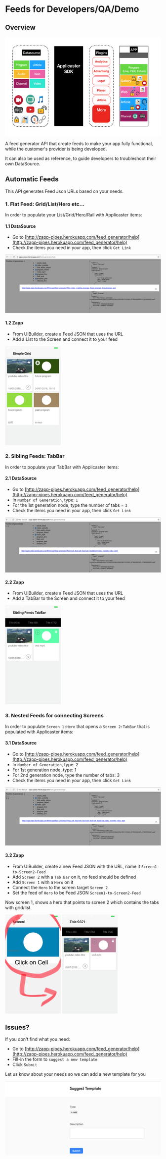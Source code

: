 # Feeds for Developers/QA/Demo

## Overview

<img src="autofeed.png" height="320">

A feed generator API that create feeds to make your app fully functional, while the customer's provider is being developed.

It can also be used as reference, to guide developers to troubleshoot their own DataSource.

## Automatic Feeds

This API generates Feed Json URLs based on your needs. 

### 1. Flat Feed: Grid/List/Hero etc...

In order to populate your List/Grid/Hero/Rail with Applicaster items: 

#### 1.1 DataSource

- Go to [http://zapp-pipes.herokuapp.com/feed_generator/help](http://zapp-pipes.herokuapp.com/feed_generator/help)
- Check the items you need in your app, then click `Get Link`

![feed_list_or_grid](./feed-list.png)

#### 1.2 Zapp

- From UIBuilder, create a Feed JSON that uses the URL
- Add a List to the Screen and connect it to your feed

<img src="simple-grid.png" height="320">

### 2. Sibling Feeds: TabBar

In order to populate your TabBar with Applicaster items: 

#### 2.1 DataSource

- Go to [http://zapp-pipes.herokuapp.com/feed_generator/help](http://zapp-pipes.herokuapp.com/feed_generator/help)
- In `Number of Generation`, type: `1`
- For the 1st generation node, type the number of tabs = `3`
- Check the items you need in your app, then click `Get Link`

![feed_tabs](./feed-tabs.png)

#### 2.2 Zapp

- From UIBuilder, create a Feed JSON that uses the URL
- Add a TabBar to the Screen and connect it to your feed

<img src="sibling-feeds-tabbar.png" height="320">

### 3. Nested Feeds for connecting Screens

In order to populate `Screen 1:Hero` that opens a `Screen 2:TabBar` that is populated with Applicaster items:

#### 3.1 DataSource

- Go to [http://zapp-pipes.herokuapp.com/feed_generator/help](http://zapp-pipes.herokuapp.com/feed_generator/help)
- In `Number of Generation`, type: 2
- For 1st generation node, type: 1
- For 2nd generation node, type the number of tabs: 3
- Check the items you need in your app, then click `Get Link`

![feed-connect-list-to-tabs.png](./feed-connect-list-to-tabs.png)

#### 3.2 Zapp

- From UIBuilder, create a new Feed JSON with the URL, name it `Screen1-to-Screen2-Feed`
- Add `Screen 2` with a `Tab Bar` on it, no feed should be defined
- Add `Screen 1` with a `Hero` on it
- Connect the `Hero` to the screen target `Screen 2`
- Set the feed of `Hero` to be Feed JSON `Screen1-to-Screen2-Feed`

Now screen 1, shows a hero that points to screen 2 which contains the tabs with grid/list

<img src="screen1.jpg" height="320" alt="screen1">    <img src="screen2.PNG" height="320" alt="screen2">

## Issues?

If you don't find what you need:

- Go to [http://zapp-pipes.herokuapp.com/feed_generator/help](http://zapp-pipes.herokuapp.com/feed_generator/help)
- Fill-in the form to `suggest a new template`
- Click `Submit`

Let us know about your needs so we can add a new template for you

![suggest-new-template.png](./suggest-new-template.png)


